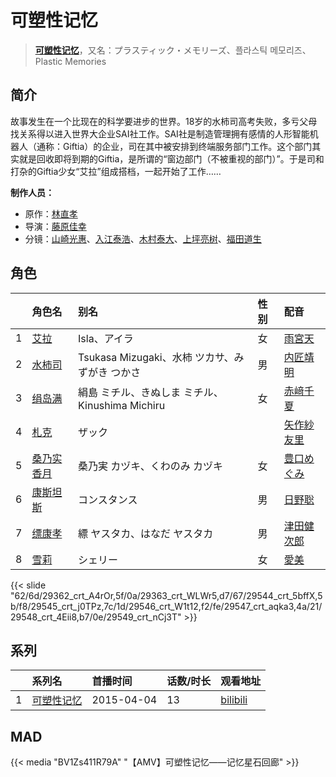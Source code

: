 # 可塑性记忆


> <u>**[可塑性记忆](http://bgm.tv/subject/114685)**</u>，又名：プラスティック・メモリーズ、플라스틱 메모리즈、Plastic Memories

## 简介


故事发生在一个比现在的科学要进步的世界。18岁的水柿司高考失败，多亏父母找关系得以进入世界大企业SAI社工作。SAI社是制造管理拥有感情的人形智能机器人（通称：Giftia）的企业，司在其中被安排到终端服务部门工作。这个部门其实就是回收即将到期的Giftia，是所谓的“窗边部门（不被重视的部门）”。于是司和打杂的Giftia少女“艾拉”组成搭档，一起开始了工作……

**制作人员：**
- 原作：[林直孝](http://bgm.tv/person/6028)
- 导演：[藤原佳幸](http://bgm.tv/person/8100)
- 分镜：[山崎光惠](http://bgm.tv/person/8482)、[入江泰浩](http://bgm.tv/person/224)、[木村泰大](http://bgm.tv/person/22963)、[上坪亮树](http://bgm.tv/person/3266)、[福田道生](http://bgm.tv/person/2610)

## 角色

|     |   角色名   |   别名  | 性别 |  配音  |
|:--- |:------  |:----      |:---  |:--   |
| 1 | [艾拉](http://bgm.tv/character/29362) | Isla、アイラ | 女 | [雨宮天](http://bgm.tv/person/12568) |
| 2 | [水柿司](http://bgm.tv/character/29363) | Tsukasa Mizugaki、水柿 ツカサ、みずがき つかさ | 男 | [内匠靖明](http://bgm.tv/person/5456) |
| 3 | [绢岛满](http://bgm.tv/character/29544) | 絹島 ミチル、きぬしま ミチル、Kinushima Michiru | 女 | [赤﨑千夏](http://bgm.tv/person/7297) |
| 4 | [札克](http://bgm.tv/character/29545) | ザック |  | [矢作紗友里](http://bgm.tv/person/4902) |
| 5 | [桑乃实香月](http://bgm.tv/character/29546) | 桑乃実 カヅキ、くわのみ カヅキ | 女 | [豊口めぐみ](http://bgm.tv/person/3866) |
| 6 | [康斯坦斯](http://bgm.tv/character/29547) | コンスタンス | 男 | [日野聡](http://bgm.tv/person/4256) |
| 7 | [缥康孝](http://bgm.tv/character/29548) | 縹 ヤスタカ、はなだ ヤスタカ | 男 | [津田健次郎](http://bgm.tv/person/3977) |
| 8 | [雪莉](http://bgm.tv/character/29549) | シェリー | 女 | [愛美](http://bgm.tv/person/9188) |

{{< slide "62/6d/29362_crt_A4rOr,5f/0a/29363_crt_WLWr5,d7/67/29544_crt_5bffX,5b/f8/29545_crt_j0TPz,7c/1d/29546_crt_W1t12,f2/fe/29547_crt_aqka3,4a/21/29548_crt_4Eii8,b7/0e/29549_crt_nCj3T" >}}

## 系列

|     |   系列名   |   首播时间  | 话数/时长  | 观看地址 |
|:---  |:------    |:----      |:---       |:---  |
| 1 |[可塑性记忆](https://bgm.tv/subject/114685)| 2015-04-04 | 13 | [bilibili](https://www.bilibili.com/bangumi/play/ep28924)  |


## MAD

{{< media  "BV1Zs411R79A"
"【AMV】可塑性记忆——记忆星石回廊"  >}}
